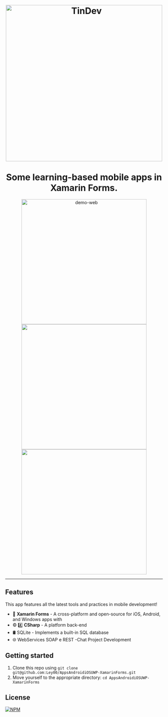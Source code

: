 <!-- Emojis - https://emojidb.org/developer-emojis?user_typed_query=1&utm_source=user_search-->
<h1 align="center">
  <br>
    <img src="https://github-production-user-asset-6210df.s3.amazonaws.com/30672542/282476186-b8f4eb4c-7335-476e-9c9d-b31cbc232dd8.png" alt="TinDev" width="500">
  <br>
  <br>
  Some learning-based mobile apps in Xamarin Forms.
</h1>

<!--<p align="center">
  <a>
    Some learning-based mobile apps in Xamarin Forms.
  </a>
</p>-->

<div align="center">
  <img src="https://github-production-user-asset-6210df.s3.amazonaws.com/30672542/282489376-918f9a21-0a75-4482-be23-3aa672426f8e.png" alt="demo-web" height="400">
  <img src="https://github-production-user-asset-6210df.s3.amazonaws.com/30672542/282489650-ece787b8-1592-4862-95a0-d5ae34a8ab2e.png" height="400">
  <img src="https://github-production-user-asset-6210df.s3.amazonaws.com/30672542/282489895-72961efa-2bd5-444d-a396-f17d67acb0e4.png" height="400">
</div>

<hr />

## Features

This app features all the latest tools and practices in mobile development!

- 📱 **Xamarin Forms** - A cross-platform and open-source for iOS, Android, and Windows apps with
- © #️⃣ **CSharp** - A platform back-end
- 🛢 SQLite - Implements a built-in SQL database
- 🌐 WebServices SOAP e REST -Chat Project Development
<!-- - ⚛️ **React Js** — A JavaScript library for building user interfaces
- ⚛️ **React Native** — A lib that provides a way to create native apps for Android and iOS
- 💹 **Node Js** — A web framework for Node Js
- 📄 **MongoDB** — A cross-platform and open-source document-oriented database
- ♻️ **Socket IO** — A library for realtime web applications -->

## Getting started

1. Clone this repo using `git clone git@github.com:Ley00/AppsAndroidiOSUWP-XamarinForms.git`
2. Move yourself to the appropriate directory: `cd AppsAndroidiOSUWP-XamarinForms`<br />
<!--3. Run `yarn` to install dependencies<br />
4. Run `lerna bootstrap` to install the packages dependecies-->

<!--### Getting started with the backend server

1. Move yourself to the backend folder: `cd backend`
2. Create a `.env` file and add the MongoDB url connection in MONGO_URL field
3. Run `yarn dev` to start the server

### Getting started with the frontend app

1. Move yourself to the frontend folder: `cd frontend`
2. Run `yarn start` to start the web application

### Getting started with the mobile app

1. Move yourself to the mobile folder: `cd mobile`
2. Run `react-native run-ios` (or `run-android` if your prefer) to start the mobile app

Note: If you choose to start the mobile app in the android emulator, you will have to start the emulator before using
the `run-android` command.-->

## License

[![NPM](https://img.shields.io/npm/l/react)](https://github.com/Ley00/AppsAndroidiOSUWP-XamarinForms/blob/main/LICENSE)
